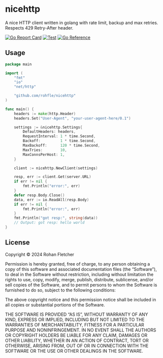 # nicehttp

A nice HTTP client written in golang with rate limit, backup and max retries. Respects 429 Retry-After header.

[![Go Report Card](https://goreportcard.com/badge/github.com/rohfle/nicehttp)](https://goreportcard.com/report/github.com/rohfle/nicehttp)
[![Test](https://github.com/rohfle/nicehttp/actions/workflows/test.yml/badge.svg)](https://github.com/rohfle/nicehttp/actions/workflows/test.yml)
[![Go Reference](https://pkg.go.dev/badge/github.com/rohfle/nicehttp.svg)](https://pkg.go.dev/github.com/rohfle/nicehttp)

## Usage

```go
package main

import (
    "fmt"
    "io"
    "net/http"

    "github.com/rohfle/nicehttp"
)

func main() {
    headers := make(http.Header)
    headers.Set("User-Agent", "your-user-agent-here/0.1")

    settings := &nicehttp.Settings{
        DefaultHeaders: headers,
        RequestInterval: 1 * time.Second,
        Backoff:         1 * time.Second,
        MaxBackoff:      120 * time.Second,
        MaxTries:        10,
        MaxConnsPerHost: 1,
    }

    client := nicehttp.NewClient(settings)

    resp, err := client.Get(server.URL)
    if err != nil {
        fmt.Println("error:", err)
    }
    defer resp.Body.Close()
    data, err := io.ReadAll(resp.Body)
    if err != nil {
        fmt.Println("error:", err)
    }
    fmt.Println("got resp:", string(data))
    // Output: got resp: hello world
}

```

## License

Copyright © 2024 Rohan Fletcher

Permission is hereby granted, free of charge, to any person obtaining a copy of this software and associated documentation files (the “Software”), to deal in the Software without restriction, including without limitation the rights to use, copy, modify, merge, publish, distribute, sublicense, and/or sell copies of the Software, and to permit persons to whom the Software is furnished to do so, subject to the following conditions:

The above copyright notice and this permission notice shall be included in all copies or substantial portions of the Software.

THE SOFTWARE IS PROVIDED “AS IS”, WITHOUT WARRANTY OF ANY KIND, EXPRESS OR IMPLIED, INCLUDING BUT NOT LIMITED TO THE WARRANTIES OF MERCHANTABILITY, FITNESS FOR A PARTICULAR PURPOSE AND NONINFRINGEMENT. IN NO EVENT SHALL THE AUTHORS OR COPYRIGHT HOLDERS BE LIABLE FOR ANY CLAIM, DAMAGES OR OTHER LIABILITY, WHETHER IN AN ACTION OF CONTRACT, TORT OR OTHERWISE, ARISING FROM, OUT OF OR IN CONNECTION WITH THE SOFTWARE OR THE USE OR OTHER DEALINGS IN THE SOFTWARE.